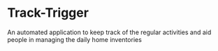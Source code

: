 # Track-Trigger
An automated application to keep track of the regular activities and aid people in managing the daily home inventories
